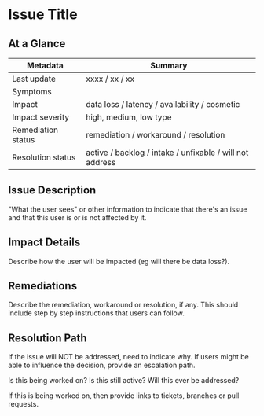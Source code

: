 # Issue Title

## At a Glance
| Metadata | Summary |
| --- | --- |
| Last update | xxxx / xx / xx |
| Symptoms | |
| Impact | data loss / latency / availability / cosmetic |
| Impact severity | high, medium, low type |
| Remediation status | remediation / workaround / resolution |
| Resolution status | active / backlog / intake / unfixable / will not address |

## Issue Description
"What the user sees" or other information to indicate that there's an issue and that this user is or is not affected by it.

## Impact Details
Describe how the user will be impacted (eg will there be data loss?).

## Remediations
Describe the remediation, workaround or resolution, if any.
This should include step by step instructions that users can follow.

## Resolution Path
If the issue will NOT be addressed, need to indicate why. If users might be able to influence the decision, provide an escalation path.

Is this being worked on? Is this still active? Will this ever be addressed?

If this is being worked on, then provide links to tickets, branches or pull requests.
